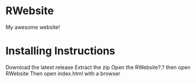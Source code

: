 # RWebsite
My awesome website!
# Installing Instructions
Download the latest release
Extract the zip
Open the RWebsite?.? then open RWebsite 
Then open index.html with a browser
